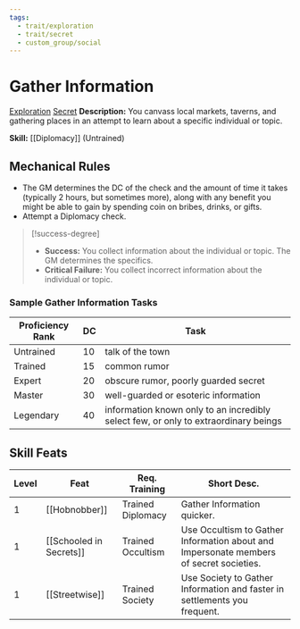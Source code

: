 ```yaml
---
tags:
  - trait/exploration
  - trait/secret
  - custom_group/social
---
```

# Gather Information

[Exploration](Exploration.md "General Trait") [Secret](Secret.md "General Trait")
**Description:** You canvass local markets, taverns, and gathering places in an attempt to learn about a specific individual or topic.

**Skill:** [[Diplomacy]] (Untrained)

## Mechanical Rules

 - The GM determines the DC of the check and the amount of time it takes (typically 2 hours, but sometimes more), along with any benefit you might be able to gain by spending coin on bribes, drinks, or gifts.
 - Attempt a Diplomacy check.
 
> [!success-degree] 
 >- **Success:** You collect information about the individual or topic. The GM determines the specifics.  
 >- **Critical Failure:** You collect incorrect information about the individual or topic.

### Sample Gather Information Tasks

| **Proficiency Rank** | **DC** | Task                                                                                |
| -------------------- | ------ | ----------------------------------------------------------------------------------- |
| Untrained            | 10     | talk of the town                                                                    |
| Trained              | 15     | common rumor                                                                        |
| Expert               | 20     | obscure rumor, poorly guarded secret                                                |
| Master               | 30     | well-guarded or esoteric information                                                |
| Legendary            | 40     | information known only to an incredibly select few, or only to extraordinary beings |

## Skill Feats

| Level | Feat                    | Req. Training     | Short Desc.                                                                            |
| ----- | ----------------------- | ----------------- | -------------------------------------------------------------------------------------- |
| 1     | [[Hobnobber]]           | Trained Diplomacy | Gather Information quicker.                                                            |
| 1     | [[Schooled in Secrets]] | Trained Occultism | Use Occultism to Gather Information about and Impersonate members of secret societies. |
| 1     | [[Streetwise]]          | Trained Society   | Use Society to Gather Information and faster in settlements you frequent.              |

